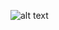 ![alt text](https://github.com/Jackobo-Usagi/Games-GFXCfg-Database/blob/main/Freedom_Planet_2/config-1.png?raw=true)
